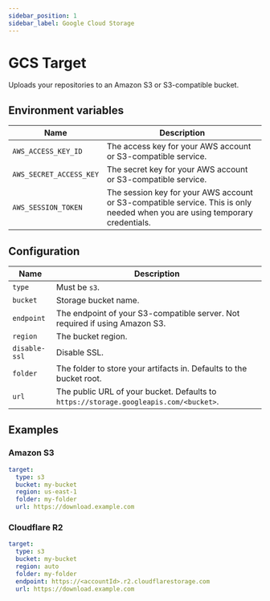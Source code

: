 ```yaml
---
sidebar_position: 1
sidebar_label: Google Cloud Storage
---
```


# GCS Target

Uploads your repositories to an Amazon S3 or S3-compatible bucket.

## Environment variables

| Name                    | Description                                                                                                                  |
| ----------------------- | ---------------------------------------------------------------------------------------------------------------------------- |
| `AWS_ACCESS_KEY_ID`     | The access key for your AWS account or S3-compatible service.                                                                |
| `AWS_SECRET_ACCESS_KEY` | The secret key for your AWS account or S3-compatible service.                                                                |
| `AWS_SESSION_TOKEN`     | The session key for your AWS account or S3-compatible service. This is only needed when you are using temporary credentials. |

## Configuration

| Name          | Description                                                                           |
| ------------- | ------------------------------------------------------------------------------------- |
| `type`        | Must be `s3`.                                                                         |
| `bucket`      | Storage bucket name.                                                                  |
| `endpoint`    | The endpoint of your S3-compatible server. Not required if using Amazon S3.           |
| `region`      | The bucket region.                                                                    |
| `disable-ssl` | Disable SSL.                                                                          |
| `folder`      | The folder to store your artifacts in. Defaults to the bucket root.                   |
| `url`         | The public URL of your bucket. Defaults to `https://storage.googleapis.com/<bucket>`. |

## Examples

### Amazon S3

```yaml
target:
  type: s3
  bucket: my-bucket
  region: us-east-1
  folder: my-folder
  url: https://download.example.com
```

### Cloudflare R2

```yaml
target:
  type: s3
  bucket: my-bucket
  region: auto
  folder: my-folder
  endpoint: https://<accountId>.r2.cloudflarestorage.com
  url: https://download.example.com
```
